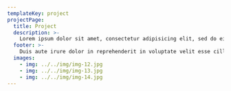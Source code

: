 ```yaml
---
templateKey: project
projectPage:
  title: Project
  description: >-
    Lorem ipsum dolor sit amet, consectetur adipisicing elit, sed do eiusmod tempor incididunt ut labore et dolore magna aliqua. Ut enim ad minim veniam, quis nostrud exercitation ullamco laboris nisi ut aliquip ex ea commodo consequat.
  footer: >- 
    Duis aute irure dolor in reprehenderit in voluptate velit esse cillum dolore eu fugiat nulla pariatur. Excepteur sint occaecat cupidatat non proident, sunt in culpa qui officia deserunt mollit anim id est laborum.
  images:
    - img: ../../img/img-12.jpg
    - img: ../../img/img-13.jpg
    - img: ../../img/img-14.jpg
---
```

